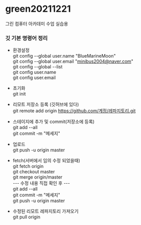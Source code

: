 # green20211221
그린 컴퓨터 아카데미 수업 실습용


### 깃 기본 명령어 정리
- 환경설정 <br>
git config --global user.name "BlueMarineMoon" <br>
git config --global user.email "minibus2004@naver.com" <br>
git config --global --list <br>
git config user.name <br>
git config user.email <br>

- 초기화 <br>
git init <br>

- 리모트 저장소 등록 (깃허브에 있다) <br>
git remote add origin https://github.com/계정/레파지토리.git <br>

- 스테이지에 추가 및 commit(저장소에 등록) <br>
git add --all <br>
git commit -m "메세지" <br>

- 업로드 <br>
git push -u origin master <br>

- fetch(서버에서 임의 수정 되었을때) <br>
git fetch origin <br>
git checkout master <br>
git merge origin/master <br>
--- 수정 내용 직접 확인 후 --- <br>
git add --all <br>
git commit -m "메세지" <br>
git push -u origin master <br>

- 수정된 리모트 레파지토리 가져오기 <br>
git pull origin <br>



